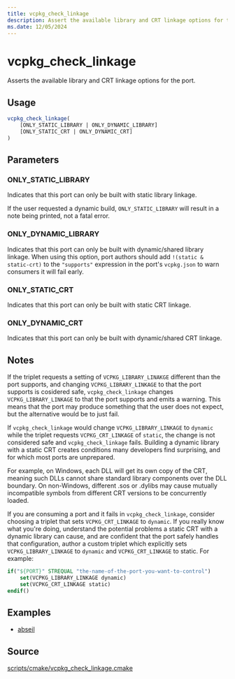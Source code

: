 ```yaml
---
title: vcpkg_check_linkage
description: Assert the available library and CRT linkage options for the port.
ms.date: 12/05/2024
---
```

# vcpkg_check_linkage

Asserts the available library and CRT linkage options for the port.

## Usage

```cmake
vcpkg_check_linkage(
    [ONLY_STATIC_LIBRARY | ONLY_DYNAMIC_LIBRARY]
    [ONLY_STATIC_CRT | ONLY_DYNAMIC_CRT]
)
```

## Parameters

### ONLY_STATIC_LIBRARY

Indicates that this port can only be built with static library linkage.

If the user requested a dynamic build, `ONLY_STATIC_LIBRARY` will result in a note being printed,
not a fatal error.

### ONLY_DYNAMIC_LIBRARY

Indicates that this port can only be built with dynamic/shared library linkage. When using this
option, port authors should add `!(static & static-crt)` to the `"supports"` expression in the
port's `vcpkg.json` to warn consumers it will fail early.

### ONLY_STATIC_CRT

Indicates that this port can only be built with static CRT linkage.

### ONLY_DYNAMIC_CRT

Indicates that this port can only be built with dynamic/shared CRT linkage.

## Notes

If the triplet requests a setting of `VCPKG_LIBRARY_LINAKGE` different than the port supports,
and changing `VCPKG_LIBRARY_LINKAGE` to that the port supports is cosidered safe,
`vcpkg_check_linkage` changes `VCPKG_LIBRARY_LINKAGE` to that the port supports and emits a warning.
This means that the port may produce something that the user does not expect, but the alternative
would be to just fail.

If `vcpkg_check_linkage` would change `VCPKG_LIBRARY_LINKAGE` to `dynamic` while the triplet
requests `VCPKG_CRT_LINKAGE` of `static`, the change is not considered safe and
`vcpkg_check_linkage` fails. Building a dynamic library with a static CRT creates conditions many
developers find surprising, and for which most ports are unprepared.

For example, on Windows, each DLL will get its own copy of the CRT, meaning such DLLs cannot share
standard library components over the DLL boundary. On non-Windows, different .sos or .dylibs may
cause mutually incompatible symbols from different CRT versions to be concurrently loaded.

If you are consuming a port and it fails in `vcpkg_check_linkage`, consider choosing a triplet that
sets `VCPKG_CRT_LINKAGE` to `dynamic`. If you really know what you're doing, understand the
potential problems a static CRT with a dynamic library can cause, and are confident that the port
safely handles that configuration, author a custom triplet which explicitly sets
`VCPKG_LIBRARY_LINKAGE` to `dynamic` and `VCPKG_CRT_LINKAGE` to static. For example:

```cmake
if("${PORT}" STREQUAL "the-name-of-the-port-you-want-to-control")
    set(VCPKG_LIBRARY_LINKAGE dynamic)
    set(VCPKG_CRT_LINKAGE static)
endif()
```

## Examples

- [abseil](https://github.com/Microsoft/vcpkg/blob/master/ports/abseil/portfile.cmake)

## Source

[scripts/cmake/vcpkg\_check\_linkage.cmake](https://github.com/Microsoft/vcpkg/blob/master/scripts/cmake/vcpkg_check_linkage.cmake)
